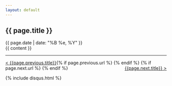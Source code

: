 ```yaml
---
layout: default
---
```



<article class="post">
  <h1>{{ page.title }}</h1>

  <div class="date">
    {{ page.date | date: "%B %e, %Y" }}
  </div>

  <div class="entry">
    {{ content }}
  </div>

---

<div id="post-nav">
    <div style="width: 100%">    
        {% if page.previous.url %}
        <a class="prev" href="{{page.previous.url}}" style="float: left">
            <span>&lt; {{page.previous.title}}</span>
        </a> 
        {% endif %} 
        {% if page.next.url %} 
        <a class="next" href="{{page.next.url}}" style="float: right">
            <span>{{page.next.title}} &gt;</span>
        </a> 
        {% endif %} 
    </div>
</div>

  

  {% include disqus.html %}
</article>
